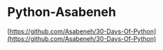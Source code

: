 # Python-Asabeneh

[https://github.com/Asabeneh/30-Days-Of-Python](https://github.com/Asabeneh/30-Days-Of-Python)
